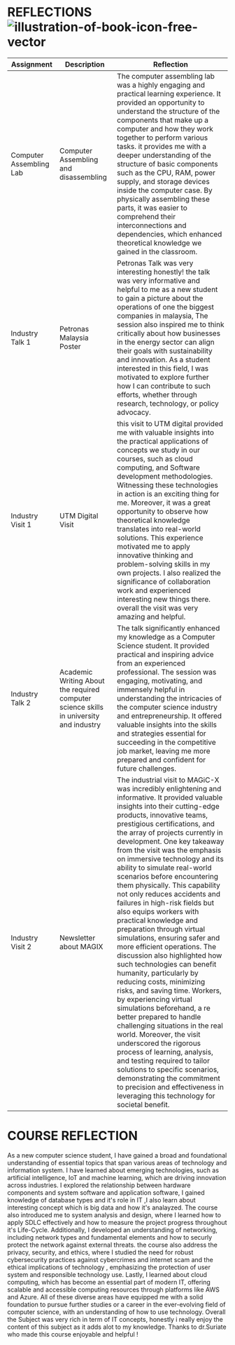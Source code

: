 # REFLECTIONS![illustration-of-book-icon-free-vector](https://github.com/user-attachments/assets/67a488e8-de05-4a4b-b40d-34f5139cb857)

| Assignment | Description | Reflection |
|--------|--------|--------|
| Computer Assembling Lab | Computer Assembling and disassembling| The computer assembling lab was a highly engaging and practical learning experience. It provided an opportunity to understand the structure of the components that make up a computer and how they work together to perform various tasks. it provides me with a deeper understanding of the structure of basic components such as the CPU, RAM, power supply, and storage devices inside the computer case. By physically assembling these parts, it was easier to comprehend their interconnections and dependencies, which enhanced theoretical knowledge we gained in the classroom. |
| Industry  Talk 1 | Petronas Malaysia Poster| Petronas Talk was very interesting honestly! the talk was very informative and helpful to me as a new student to gain a picture about the operations of one the biggest companies in malaysia, The session also inspired me to think critically about how businesses in the energy sector can align their goals with sustainability and innovation. As a student interested in this field, I was motivated to explore further how I can contribute to such efforts, whether through research, technology, or policy advocacy. |
| Industry Visit 1 | UTM Digital Visit| this visit to UTM digital provided me with valuable insights into the practical applications of concepts we study in our courses, such as cloud computing, and Software development methodologies. Witnessing these technologies in action is an exciting thing for me. Moreover, it was a great opportunity to observe how theoretical knowledge translates into real-world solutions. This experience motivated me to apply innovative thinking and problem-solving skills in my own projects. I also realized the significance of collaboration work and experienced interesting new things there. overall the visit was very amazing and helpful.|
| Industry  Talk 2 |Academic Writing About the required computer science skills in university and industry  | The talk significantly enhanced my knowledge as a Computer Science student. It provided practical and inspiring advice from an experienced professional. The session was engaging, motivating, and immensely helpful in understanding the intricacies of the computer science industry and entrepreneurship. It offered valuable insights into the skills and strategies essential for succeeding in the competitive job market, leaving me more prepared and confident for future challenges. |
| Industry Visit 2 | Newsletter about MAGIX | The industrial visit to MAGiC-X was incredibly enlightening and informative. It provided valuable insights into their cutting-edge products, innovative teams, prestigious certifications, and the array of projects currently in development. One key takeaway from the visit was the emphasis on immersive technology and its ability to simulate real-world scenarios before encountering them physically. This capability not only reduces accidents and failures in high-risk fields but also equips workers with practical knowledge and preparation through virtual simulations, ensuring safer and more efficient operations. The discussion also highlighted how such technologies can benefit humanity, particularly by reducing costs, minimizing risks, and saving time. Workers, by experiencing virtual simulations beforehand, a re better prepared to handle challenging situations in the real world. Moreover, the visit underscored the rigorous process of learning, analysis, and testing required to tailor solutions to specific scenarios, demonstrating the commitment to precision and effectiveness in leveraging this technology for societal benefit.|


# COURSE REFLECTION

As a new computer science student, I have gained a broad and foundational understanding of essential topics that span various areas of technology and information system. I have learned about emerging technologies, such as artificial intelligence, IoT and machine learning, which are driving innovation across industries. I explored the relationship between hardware components and system software and application software, I gained knowledge of database types and it's role in IT ,I also learn about interesting concept which is big data and how it's analayzed. The course also introduced me to system analysis and design, where I learned how to apply SDLC effectively and how to measure the project progress throughout it's Life-Cycle. Additionally, I developed an understanding of networking, including network types and fundamental elements and how to securly protect the network against external threats. the course also address the privacy, security, and ethics, where I studied the need for robust cybersecurity practices against cybercrimes and internet scam and the ethical implications of technology , emphasizing the protection of user system and responsible technology use. Lastly, I learned about cloud computing, which has become an essential part of modern IT, offering scalable and accessible computing resources through platforms like AWS and Azure. All of these diverse areas have equipped me with a solid foundation to pursue further studies or a career in the ever-evolving field of computer science, with an understanding of how to use technology. Overall the Subject was very rich in term of IT concepts, honestly i really enjoy the content of this subject as it adds alot to my knowledge. Thanks to dr.Suriate who made this course enjoyable and helpful !
